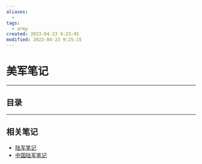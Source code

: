 ```yaml
---
aliases:
  - 
tags:
  - army
created: 2023-04-23 9:23:45
modified: 2023-04-23 9:25:15
---
```

# 美军笔记

---

## 目录

---

## 相关笔记

* [陆军笔记](./Army_Note.md)
* [中国陆军笔记](./Army_Note_zh.md)